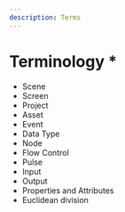 ```yaml
---
description: Terms
---
```


# Terminology \*

* Scene
* Screen
* Project
* Asset
* Event
* Data Type
* Node
* Flow Control
* Pulse
* Input
* Output
* Properties and Attributes
* Euclidean division



